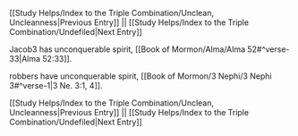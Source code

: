 [[Study Helps/Index to the Triple Combination/Unclean, Uncleanness|Previous Entry]]  ||  [[Study Helps/Index to the Triple Combination/Undefiled|Next Entry]]

 Jacob3 has unconquerable spirit, [[Book of Mormon/Alma/Alma 52#^verse-33|Alma 52:33]].

 robbers have unconquerable spirit, [[Book of Mormon/3 Nephi/3 Nephi 3#^verse-1|3 Ne. 3:1, 4]].

[[Study Helps/Index to the Triple Combination/Unclean, Uncleanness|Previous Entry]]  ||  [[Study Helps/Index to the Triple Combination/Undefiled|Next Entry]]